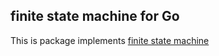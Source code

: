##  finite state machine for Go

This is package implements [finite state machine](https://en.wikipedia.org/wiki/Finite-state_machine)


